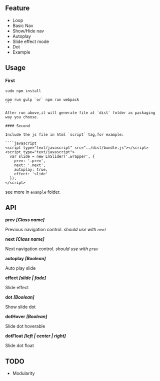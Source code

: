## Feature

-  Loop
-  Basic Nav
-  Show/Hide nav
-  Autoplay
-  Slide effect mode
-  Dot
-  Example

## Usage

#### First

````
sudo npm install

npm run gulp `or` npm run webpack
```

After run above,it will generate file at `dist` folder as packaging way you choose.

#### Second

Include the js file in html `script` tag,for example:

````javascript
<script type="text/javascript" src="../dist/bundle.js"></script>
<script type="text/javascript">
  var slide = new LnSlider('.wrapper', { 
    prev: '.prev',
    next: '.next',
    autoplay: true,
    effect: 'slide'
  });
</script>
````

see more in `example` folder.

## API

**prev**  **_[Class name]_**

Previous navigation control. _should use with `next`_

**next**  **_[Class name]_**

Next navigation control. _should use with `prev`_

**autoplay**  **_[Boolean]_**

Auto play slide

**effect**  **_[slide | fade]_**

Slide effect

**dot**  **_[Boolean]_**

Show slide dot

**dotHover**  **_[Boolean]_**

Slide dot hoverable

**dotFloat**  **_[left | center | right]_**

Slide dot float


## TODO

-  Modularity